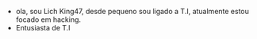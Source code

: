 - ola, sou Lich King47, desde pequeno sou ligado a T.I, atualmente estou focado em hacking.
- Entusiasta de T.I

<!---
Li-ch407/Li-ch407 is a ✨ special ✨ repository because its `README.md` (this file) appears on your GitHub profile.
You can click the Preview link to take a look at your changes.
--->

